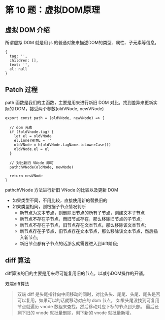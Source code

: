 # 第 10 题：虚拟DOM原理

## 虚拟 DOM 介绍

所谓虚拟 DOM 就是用 js 的普通对象来描述DOM的类型、属性、子元素等信息。

```
{
  tag: '',
  children: [],
  text: '',
  el: null
}
```

## Patch 过程

path 函数是我们的主函数，主要是用来进行新旧 DOM 对比，找到差异来更新实际的 DOM，接受两个参数(oldVNode, newVNode)

```
export const path = (oldVNode, newVNode) => {

  // dom 元素
  if (!oldVnode.tag) {
    let el = oldVNode
    el.innerHTML = ''
    oldVNode = h(oldVNode.tagName.toLowerCase())
    oldVNode.el = el
  }

  // 对比新旧 VNode 即可
  pathchVNode(oldNode, newNode)

  return newVNode
}
```

pathchVNode 方法进行新旧 VNode 的比较以及更新 DOM

* 如果类型不同，不用比较，直接使用新的替换旧的
* 如果类型相同，则根据子节点情况判断
  * 新节点为文本节点，则删除旧节点的所有子节点，创建文本子节点
  * 新节点不存在子节点，而旧节点存在，那么移除旧节点的子节点;
  * 新节点不存在子节点，旧节点存在文本节点，那么移除该文本节点;
  * 新节点存在子节点，旧节点存在文本节点，那么移除该文本节点，然后插入新节点;
  * 新旧节点都有子节点的话那么就需要进入到diff阶段;

## diff 算法

diff算法的目的主要是用来尽可能复用旧的节点，以减小DOM操作的开销。

双端diff算法

> 双端 diff 是头尾指针向中间移动的同时，对比头头、尾尾、头尾、尾头是否可以复用，如果可以的话就移动对应的 dom 节点。
如果头尾没找到可复用节点就遍历 vnode 数组来查找，然后移动对应下标的节点到头部。
最后还剩下旧的 vnode 就批量删除，剩下新的 vnode 就批量新增。



